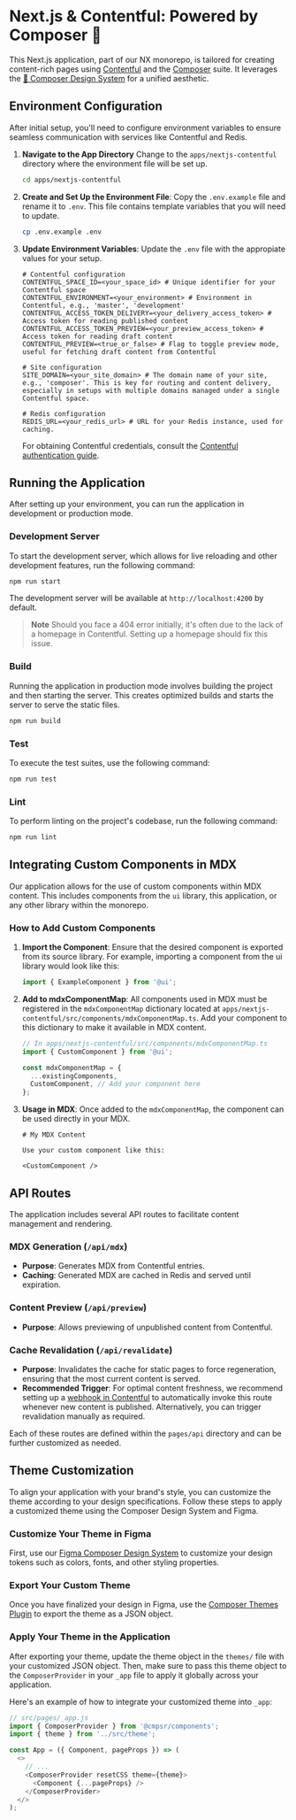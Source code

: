 # Next.js & Contentful: Powered by Composer 🚀

This Next.js application, part of our NX monorepo, is tailored for creating content-rich pages using [Contentful](https://www.contentful.com/) and the [Composer](https://cmpsr.io/) suite. It leverages the [🎨 Composer Design System](https://www.figma.com/community/file/1117071742977134044/composer-design-system) for a unified aesthetic.

## Environment Configuration

After initial setup, you'll need to configure environment variables to ensure seamless communication with services like Contentful and Redis.

1. **Navigate to the App Directory**
   Change to the `apps/nextjs-contentful` directory where the environment file will be set up.

   ```bash
   cd apps/nextjs-contentful
   ```

2. **Create and Set Up the Environment File**:
   Copy the `.env.example` file and rename it to `.env`. This file contains template variables that you will need to update.

   ```bash
   cp .env.example .env
   ```

3. **Update Environment Variables**:
   Update the `.env` file with the appropiate values for your setup.

   ```plaintext
   # Contentful configuration
   CONTENTFUL_SPACE_ID=<your_space_id> # Unique identifier for your Contentful space
   CONTENTFUL_ENVIRONMENT=<your_environment> # Environment in Contentful, e.g., 'master', 'development'
   CONTENTFUL_ACCESS_TOKEN_DELIVERY=<your_delivery_access_token> # Access token for reading published content
   CONTENTFUL_ACCESS_TOKEN_PREVIEW=<your_preview_access_token> # Access token for reading draft content
   CONTENTFUL_PREVIEW=<true_or_false> # Flag to toggle preview mode, useful for fetching draft content from Contentful

   # Site configuration
   SITE_DOMAIN=<your_site_domain> # The domain name of your site, e.g., 'composer'. This is key for routing and content delivery, especially in setups with multiple domains managed under a single Contentful space.

   # Redis configuration
   REDIS_URL=<your_redis_url> # URL for your Redis instance, used for caching.
   ```

   For obtaining Contentful credentials, consult the [Contentful authentication guide](https://www.contentful.com/developers/docs/references/authentication/).

## Running the Application

After setting up your environment, you can run the application in development or production mode.

### Development Server

To start the development server, which allows for live reloading and other development features, run the following command:

```bash
npm run start
```

The development server will be available at `http://localhost:4200` by default.

> **Note**
> Should you face a 404 error initially, it's often due to the lack of a homepage in Contentful. Setting up a homepage should fix this issue.

### Build

Running the application in production mode involves building the project and then starting the server. This creates optimized builds and starts the server to serve the static files.

```bash
npm run build
```

### Test

To execute the test suites, use the following command:

```bash
npm run test
```

### Lint

To perform linting on the project's codebase, run the following command:

```bash
npm run lint
```

## Integrating Custom Components in MDX

Our application allows for the use of custom components within MDX content. This includes components from the `ui` library, this application, or any other library within the monorepo.

### How to Add Custom Components

1. **Import the Component**: Ensure that the desired component is exported from its source library. For example, importing a component from the ui library would look like this:

   ```javascript
   import { ExampleComponent } from '@ui';
   ```

2. **Add to mdxComponentMap**: All components used in MDX must be registered in the `mdxComponentMap` dictionary located at `apps/nextjs-contentful/src/components/mdxComponentMap.ts`. Add your component to this dictionary to make it available in MDX content.

   ```javascript
   // In apps/nextjs-contentful/src/components/mdxComponentMap.ts
   import { CustomComponent } from '@ui';

   const mdxComponentMap = {
     ...existingComponents,
     CustomComponent, // Add your component here
   };
   ```

3. **Usage in MDX**: Once added to the `mdxComponentMap`, the component can be used directly in your MDX.

   ```mdx
   # My MDX Content

   Use your custom component like this:

   <CustomComponent />
   ```

## API Routes

The application includes several API routes to facilitate content management and rendering.

### MDX Generation (`/api/mdx`)

- **Purpose**: Generates MDX from Contentful entries.
- **Caching**: Generated MDX are cached in Redis and served until expiration.

### Content Preview (`/api/preview`)

- **Purpose**: Allows previewing of unpublished content from Contentful.

### Cache Revalidation (`/api/revalidate`)

- **Purpose**: Invalidates the cache for static pages to force regeneration, ensuring that the most current content is served.
- **Recommended Trigger**: For optimal content freshness, we recommend setting up a [webhook in Contentful](https://www.contentful.com/developers/docs/webhooks/overview/) to automatically invoke this route whenever new content is published. Alternatively, you can trigger revalidation manually as required.

Each of these routes are defined within the `pages/api` directory and can be further customized as needed.

## Theme Customization

To align your application with your brand's style, you can customize the theme according to your design specifications. Follow these steps to apply a customized theme using the Composer Design System and Figma.

### Customize Your Theme in Figma

First, use our [Figma Composer Design System](https://www.figma.com/community/file/1117071742977134044/composer-design-system) to customize your design tokens such as colors, fonts, and other styling properties.

### Export Your Custom Theme

Once you have finalized your design in Figma, use the [Composer Themes Plugin](https://www.figma.com/community/plugin/1131606090957780017/composer-themes) to export the theme as a JSON object.

### Apply Your Theme in the Application

After exporting your theme, update the theme object in the `themes/` file with your customized JSON object. Then, make sure to pass this theme object to the `ComposerProvider` in your `_app` file to apply it globally across your application.

Here's an example of how to integrate your customized theme into `_app`:

```javascript
// src/pages/_app.js
import { ComposerProvider } from '@cmpsr/components';
import { theme } from '../src/theme';

const App = ({ Component, pageProps }) => (
  <>
    // ...
    <ComposerProvider resetCSS theme={theme}>
      <Component {...pageProps} />
    </ComposerProvider>
  </>
);
```
